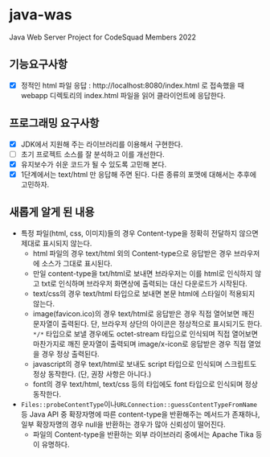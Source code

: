 # java-was

Java Web Server Project for CodeSquad Members 2022

## 기능요구사항

- [X] 정적인 html 파일 응답 : http://localhost:8080/index.html 로 접속했을 때 webapp 디렉토리의 index.html 파일을 읽어 클라이언트에 응답한다.

## 프로그래밍 요구사항

- [X] JDK에서 지원해 주는 라이브러리를 이용해서 구현한다. 
- [ ] 초기 프로젝트 소스를 잘 분석하고 이를 개선한다.
- [X] 유지보수가 쉬운 코드가 될 수 있도록 고민해 본다.
- [X] 1단계에서는 text/html 만 응답해 주면 된다. 다른 종류의 포맷에 대해서는 추후에 고민하자.

## 새롭게 알게 된 내용

- 특정 파일(html, css, 이미지)들의 경우 Content-type을 정확히 전달하지 않으면 제대로 표시되지 않는다.
  - html 파일의 경우 text/html 외의 Content-type으로 응답받은 경우 브라우저에 소스가 그대로 표시된다.
  - 만일 content-type을 txt/html로 보내면 브라우저는 이를 html로 인식하지 않고 txt로 인식하며 브라우저 화면상에 출력되는 대신 다운로드가 시작된다.
  - text/css의 경우 text/html 타입으로 보내면 본문 html에 스타일이 적용되지 않는다.
  - image(favicon.ico)의 경우 text/html로 응답받은 경우 직접 열어보면 깨진 문자열이 출력된다. 단, 브라우저 상단의 아이콘은 정상적으로 표시되기도 한다. `*/*` 타입으로 보낼 경우에도 octet-stream 타입으로 인식되며 직접 열어보면 마찬가지로 깨진 문자열이 출력되며 image/x-icon로 응답받은 경우 직접 열었을 경우 정상 출력된다.
  - javascript의 경우 text/html로 보내도 script 타입으로 인식되며 스크립트도 정상 동작한다. (단, 권장 사항은 아니다.)
  - font의 경우 text/html, text/css 등의 타입에도 font 타입으로 인식되며 정상 동작한다.
- `Files::probeContentType`이나`URLConnection::guessContentTypeFromName` 등 Java API 중 확장자명에 따른 content-type을 반환해주는 메서드가 존재하나, 일부 확장자명의 경우 null을 반환하는 경우가 많아 신뢰성이 떨어진다.
  - 파일의 Content-type을 반환하는 외부 라이브러리 중에서는 Apache Tika 등이 유명하다.
